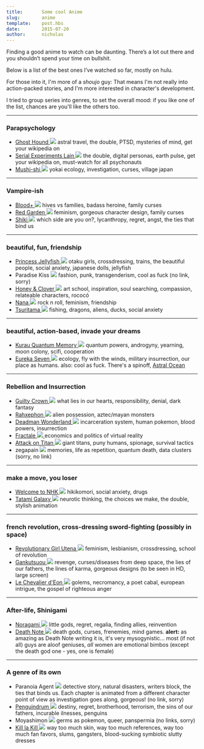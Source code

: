 ```yaml
---
title:       Some cool Anime
slug:        anime
template:    post.hbs
date:        2015-07-20
author:      nicholas
---
```

Finding a good anime to watch can be daunting. There’s a lot out there and you shouldn’t spend your time on bullshit.

Below is a list of the best ones I’ve watched so far, mostly on hulu.

For those into it, I'm more of a _shoujo_ guy: That means I'm not really into action-packed stories, and I'm more interested in character's development.

I tried to group series into genres, to set the overall mood: if you like one of the list, chances are you'll like the others too.

* * *

### Parapsychology

<div class="list">

*   [Ghost Hound ![](http://nonlinear.nyc/assets/images/anime/ghosthound.gif)](http://www.hulu.com/ghost-hound) astral travel, the double, PTSD, mysteries of mind, get your wikipedia on
*   [Serial Experiments Lain ![](http://nonlinear.nyc/assets/images/anime/lain.gif)](http://www.hulu.com/serial-experiments-lain) the double, digital personas, earth pulse, get your wikipedia on, must-watch for all psychonauts
*   [Mushi-shi ![](http://nonlinear.nyc/assets/images/anime/mushishi.gif)](http://www.hulu.com/mushi-shi) yokai ecology, investigation, curses, village japan

</div>

* * *

### Vampire-ish

<div class="list">

*   [Blood+ ![](http://nonlinear.nyc/assets/images/anime/blood.gif)](http://www.hulu.com/blood) hives vs families, badass heroine, family curses
*   [Red Garden ![](http://nonlinear.nyc/assets/images/anime/redgarden.gif)](http://www.hulu.com/red-garden) feminism, gorgeous character design, family curses
*   [Shiki ![](http://nonlinear.nyc/assets/images/anime/shiki.gif)](http://www.hulu.com/shiki) which side are you on?, lycanthropy, regret, angst, the ties that bind us

</div>

* * *

### beautiful, fun, friendship

<div class="list">

*   [Princess Jellyfish ![](http://nonlinear.nyc/assets/images/anime/jellyfish.gif)](http://www.hulu.com/princess-jellyfish) otaku girls, crossdressing, trains, the beautiful people, social anxiety, japanese dolls, jellyfish
*   <a class="pending clip">Paradise Kiss ![](http://nonlinear.nyc/assets/images/anime/paradisekiss.gif)</a> fashion, punk, transgenderism, cool as fuck (no link, sorry)
*   [Honey & Clover ![](http://nonlinear.nyc/assets/images/anime/honey.gif)](http://www.hulu.com/honey-and-clover) art school, inspiration, soul searching, compassion, relateable characters, rococó
*   [Nana ![](http://nonlinear.nyc/assets/images/anime/nana.gif)](http://www.hulu.com/nana) rock n roll, feminism, friendship
*   [Tsuritama ![](http://nonlinear.nyc/assets/images/anime/tsuritama.gif)](http://www.hulu.com/tsuritama) fishing, dragons, aliens, ducks, social anxiety

</div>

* * *

### beautiful, action-based, invade your dreams

<div class="list">

*   [Kurau Quantum Memory ![](http://nonlinear.nyc/assets/images/anime/kurau.jpg)](http://www.hulu.com/kurau-phantom-memory) quantum powers, androgyny, yearning, moon colony, scifi, cooperation
*   [Eureka Seven ![](http://nonlinear.nyc/assets/images/anime/eureka.gif)](http://www.hulu.com/eureka-seven) ecology, fly with the winds, military insurrection, our place as humans. also: cool as fuck. There's a spinoff, [Astral Ocean](http://www.hulu.com/eureka-seven-astral-ocean)

</div>

* * *

### Rebellion and Insurrection

<div class="list">

*   [Guilty Crown ![](http://nonlinear.nyc/assets/images/anime/guilty.gif)](http://www.hulu.com/guilty-crown) what lies in our hearts, responsibility, denial, dark fantasy
*   [Rahxephon ![](http://nonlinear.nyc/assets/images/anime/rahxephon.gif)](http://www.hulu.com/rahxephon) alien possession, aztec/mayan monsters
*   [Deadman Wonderland ![](http://nonlinear.nyc/assets/images/anime/deadman.gif)](http://www.hulu.com/deadman-wonderland) incarceration system, human pokemon, blood powers, insurrection
*   [Fractale ![](http://nonlinear.nyc/assets/images/anime/fractale.gif) ](http://www.hulu.com/fractale) economics and politics of virtual reality
*   [Attack on Titan ![](http://nonlinear.nyc/assets/images/anime/titan.gif)](http://www.hulu.com/attack-on-titan) giant titans, puny humans, spionage, survival tactics
*   <a class="pending clip">zegapain ![](http://nonlinear.nyc/assets/images/anime/zegapain.gif)</a> memories, life as repetition, quantum death, data clusters (sorry, no link)

</div>

* * *

### make a move, you loser

<div class="list">

*   [Welcome to NHK ![](http://nonlinear.nyc/assets/images/anime/nhk.gif)](http://www.hulu.com/welcome-to-the-nhk) hikikomori, social anxiety, drugs
*   [Tatami Galaxy ![](http://nonlinear.nyc/assets/images/anime/tatami.gif)](http://www.hulu.com/tatami-galaxy) neurotic thinking, the choices we make, the double, stylish animation

</div>

* * *

### french revolution, cross-dressing sword-fighting (possibly in space)

<div class="list">

*   [Revolutionary Girl Utena ![](http://nonlinear.nyc/assets/images/anime/utena.gif)](http://www.hulu.com/revolutionary-girl-utena) feminism, lesbianism, crossdressing, school of revolution
*   [Gankutsuou ![](http://nonlinear.nyc/assets/images/anime/gankutsuou.gif)](http://www.hulu.com/the-count-of-monte-cristo-gankutsuou) revenge, curses/diseases from deep space, the lies of our fathers, the lines of karma, gorgeous designs (to be seen in HD, large screen)
*   [Le Chevalier d'Eon ![](http://nonlinear.nyc/assets/images/anime/chevalier.gif)](http://www.hulu.com/le-chevalier-deon) golems, necromancy, a poet cabal, european intrigue, the gospel of righteous anger

</div>

* * *

### After-life, Shinigami

<div class="list">

*   [Noragami ![](http://nonlinear.nyc/assets/images/anime/noragami.gif)](http://www.hulu.com/noragami) little gods, regret, regalia, finding allies, reinvention
*   [Death Note ![](http://nonlinear.nyc/assets/images/anime/deathnote.gif)](http://www.hulu.com/death-note) death gods, curses, frenemies, mind games. **alert:** as amazing as Death Note writing it is, it's very mysogynistic... most (if not all) guys are aloof geniuses, _all_ women are emotional bimbos (except the death god one - yes, one is female)

</div>

* * *

### A genre of its own

<div class="list">

*   Paranoia Agent ![](http://nonlinear.nyc/assets/images/anime/paranoia.gif) detective story, natural disasters, writers block, the ties that binds us. Each chapter is animated from a different character point of view as investigation goes along, gorgeous! (no link, sorry)
*   [Penguindrum ![](http://nonlinear.nyc/assets/images/anime/penguindrum.gif)](http://www.hulu.com/penguindrum) destiny, regret, brotherhood, terrorism, the sins of our fathers, incurable ilnesses, penguins
*   Moyashimon ![](http://nonlinear.nyc/assets/images/anime/moyashimon.gif) germs as pokemon, queer, panspermia (no links, sorry)
*   [Kill la Kill ![](http://nonlinear.nyc/assets/images/anime/killlakill.gif)](http://www.hulu.com/kill-la-kill) way too much skin, way too much references, way too much fan favors, slums, gangsters, blood-sucking symbiotic slutty dresses

</div>